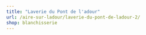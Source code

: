 ```yaml
---
title: "Laverie du Pont de l'adour"
url: /aire-sur-ladour/laverie-du-pont-de-ladour-2/
shop: blanchisserie
---
```

